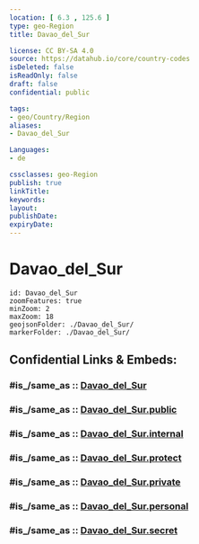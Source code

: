 ```yaml
---
location: [ 6.3 , 125.6 ] 
type: geo-Region
title: Davao_del_Sur

license: CC BY-SA 4.0
source: https://datahub.io/core/country-codes
isDeleted: false
isReadOnly: false
draft: false
confidential: public

tags:
- geo/Country/Region
aliases:
- Davao_del_Sur

Languages:
- de

cssclasses: geo-Region
publish: true
linkTitle: 
keywords: 
layout: 
publishDate: 
expiryDate: 
---
```


# Davao_del_Sur

```leaflet
id: Davao_del_Sur
zoomFeatures: true 
minZoom: 2 
maxZoom: 18
geojsonFolder: ./Davao_del_Sur/
markerFolder: ./Davao_del_Sur/
```


## Confidential Links & Embeds: 

### #is_/same_as :: [Davao_del_Sur](/_Standards/Earth/Continent/Asia/Asia~South~East/Malay_Archipelago/Philippines/Regions~Philippines/Davao_del_Sur.md) 

### #is_/same_as :: [Davao_del_Sur.public](/_public/Earth/Continent/Asia/Asia~South~East/Malay_Archipelago/Philippines/Regions~Philippines/Davao_del_Sur.public.md) 

### #is_/same_as :: [Davao_del_Sur.internal](/_internal/Earth/Continent/Asia/Asia~South~East/Malay_Archipelago/Philippines/Regions~Philippines/Davao_del_Sur.internal.md) 

### #is_/same_as :: [Davao_del_Sur.protect](/_protect/Earth/Continent/Asia/Asia~South~East/Malay_Archipelago/Philippines/Regions~Philippines/Davao_del_Sur.protect.md) 

### #is_/same_as :: [Davao_del_Sur.private](/_private/Earth/Continent/Asia/Asia~South~East/Malay_Archipelago/Philippines/Regions~Philippines/Davao_del_Sur.private.md) 

### #is_/same_as :: [Davao_del_Sur.personal](/_personal/Earth/Continent/Asia/Asia~South~East/Malay_Archipelago/Philippines/Regions~Philippines/Davao_del_Sur.personal.md) 

### #is_/same_as :: [Davao_del_Sur.secret](/_secret/Earth/Continent/Asia/Asia~South~East/Malay_Archipelago/Philippines/Regions~Philippines/Davao_del_Sur.secret.md)

